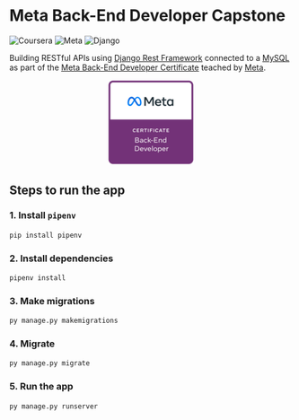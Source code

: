# Meta Back-End Developer Capstone

![Coursera](https://img.shields.io/badge/Coursera-0747a6?style=flat&logo=coursera&logoColor=white)
![Meta](https://img.shields.io/badge/Meta-0668E1?style=flat&logo=meta&logoColor=white)
![Django](https://img.shields.io/badge/Django-092e20?style=flat&logo=django&logoColor=white)

Building RESTful APIs using [Django Rest Framework](https://www.django-rest-framework.org/) connected to a [MySQL](https://dev.mysql.com/downloads/) as part of the [Meta Back-End Developer Certificate](https://www.coursera.org/professional-certificates/meta-back-end-developer) teached by [Meta](https://www.facebook.com/business/learn/back-end-back-end-developer-certificate-coursera).

<p align="center">
    <a href="https://www.credly.com/org/facebook-blueprint/badge/meta-back-end-developer-certificate">
        <img src="images/meta-backend-cert.png" width="30%" height="30%" />
    </a>
</p>

## Steps to run the app

### 1. Install `pipenv`

```bash
pip install pipenv
```

### 2. Install dependencies

```bash
pipenv install
```

### 3. Make migrations

```bash
py manage.py makemigrations
```

### 4. Migrate

```bash
py manage.py migrate
```

### 5. Run the app

```bash
py manage.py runserver
```
